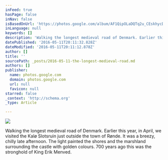 ```yaml
---
inFeed: true
hasPage: false
inNav: false
isBasedOnUrl: 'https://photos.google.com/album/AF1QipOLaDQTq2u_CEskhycDEPI1Wrbz6MYrRiDD18r-/photo/AF1QipNex8yBQBYpJ-Qwy6HT8l-JPDcm5FUWzcjYYL9T'
inLanguage: null
keywords: []
description: 'Walking the longest medieval road of Denmark. Earlier this year, in April, we visited the Kalø Slotsruin just outside the town of Rønde. It was a breezy, chilly late afternoon. The light painted the shores and the marshland surrounding the castle with golden colours. 700 years ago this was the stronghold of King Erik Menved.'
datePublished: '2016-05-11T20:11:32.828Z'
dateModified: '2016-05-11T20:11:12.878Z'
author: []
title: ''
sourcePath: _posts/2016-05-11-the-longest-medieval-road.md
authors: []
publisher:
  name: photos.google.com
  domain: photos.google.com
  url: null
  favicon: null
starred: false
_context: 'http://schema.org'
_type: Article

---
```

![](https://the-grid-user-content.s3-us-west-2.amazonaws.com/9e6f6889-7776-46c5-ad5b-ce30fd8e2ce7.jpg)

Walking the longest medieval road of Denmark. Earlier this year, in April, we visited the Kalø Slotsruin just outside the town of Rønde. It was a breezy, chilly late afternoon. The light painted the shores and the marshland surrounding the castle with golden colours. 700 years ago this was the stronghold of King Erik Menved.